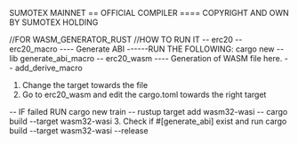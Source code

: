 SUMOTEX MAINNET
== OFFICIAL COMPILER ====
COPYRIGHT AND OWN BY SUMOTEX HOLDING

//FOR WASM_GENERATOR_RUST
//HOW TO RUN IT
-- erc20
-- erc20_macro
---- Generate ABI
------RUN THE FOLLOWING: cargo new --lib generate_abi_macro
-- erc20_wasm
---- Generation of WASM file here.
-- add_derive_macro
1. Change the target towards the file
2. Go to erc20_wasm and edit the cargo.toml towards the right target

-- IF failed RUN cargo new train
-- rustup target add wasm32-wasi
-- cargo build --target wasm32-wasi
3. Check if #[generate_abi] exist and run cargo build --target wasm32-wasi --release
